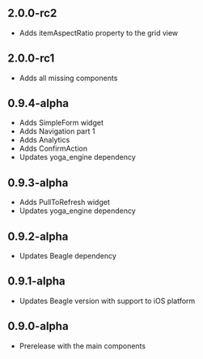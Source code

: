 ## 2.0.0-rc2
* Adds itemAspectRatio property to the grid view

## 2.0.0-rc1
* Adds all missing components

## 0.9.4-alpha

* Adds SimpleForm widget
* Adds Navigation part 1
* Adds Analytics
* Adds ConfirmAction  
* Updates yoga_engine dependency

## 0.9.3-alpha

* Adds PullToRefresh widget
* Updates yoga_engine dependency

## 0.9.2-alpha

* Updates Beagle dependency

## 0.9.1-alpha

* Updates Beagle version with support to iOS platform

## 0.9.0-alpha

* Prerelease with the main components
